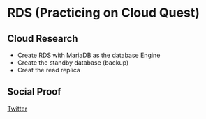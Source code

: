 

# RDS (Practicing on Cloud Quest)


## Cloud Research

- Create RDS with MariaDB as the database Engine 
- Create the standby database (backup)
- Creat the read replica

## Social Proof

[Twitter](https://twitter.com/JoeSeven08/status/1507292101356437504)
